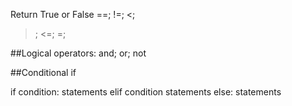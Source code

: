 Return True or False
==;
!=;
<;
>;
<=;
>=;


##Logical operators:
and;
or;
not

##Conditional if

if condition:
  statements
elif condition
  statements
else:
  statements
